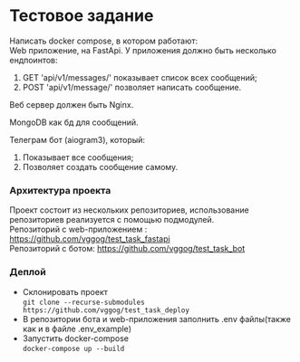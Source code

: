 # Тестовое задание

Написать docker compose, в котором работают:  
Web приложение, на FastApi. У приложения должно быть несколько ендпоинтов:   
1) GET 'api/v1/messages/' показывает список всех сообщений;
2) POST 'api/v1/message/' позволяет написать сообщение.  

Веб сервер должен быть Nginx.

MongoDB как бд для сообщений.

Телеграм бот (aiogram3), который:
1) Показывает все сообщения;  
2) Позволяет создать сообщение самому.

### Архитектура проекта
Проект состоит из нескольких репозиториев, использование репозиториев реализуется с помощью подмодулей.  
Репозиторий с web-приложением : https://github.com/vggog/test_task_fastapi  
Репозиторий с ботом: https://github.com/vggog/test_task_bot  

### Деплой
* Склонировать проект  
```git clone --recurse-submodules https://github.com/vggog/test_task_deploy```
* В репозитории бота и web-приложения заполнить .env файлы(также как и в файле .env_example)
* Запустить docker-compose  
  ```docker-compose up --build```
